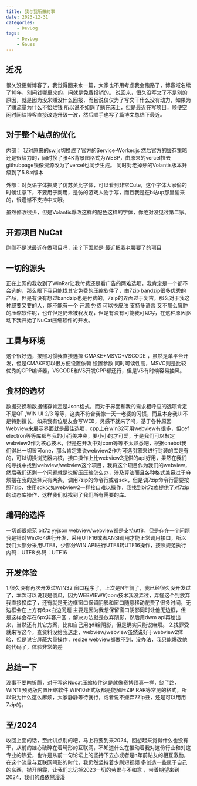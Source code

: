 ```yaml
---
title: 我与我所做的事
date: 2023-12-31
categories:
    - DevLog
tags:
    - DevLog
    - Gauss
---
```

## 近况
很久没更新博客了，我觉得回来水一篇，大家也不用考虑我会跑路了，博客域名续了10年，别问钱哪里来的，问就是免费报销的。
说回来，很久没写文了不是别的原因，就是因为没米赚没什么回报，而且说仅仅为了写文干什么没有动力，如果为了赚流量为什么不恰烂钱
所以说不如鸽了躺在床上，但是最近在写项目，顺便空闲时间给博客直接改造升级一波，然后顺手也写了篇博文总结下最近。

## 对于整个站点的优化
内部：
我对原来的sw.js切换成了官方的Service-Worker.js 然后官方的缓存策略还是很给力的，同时换了张4K背景图格式为WEBP，由原来的vercel拉去githubpage镜像资源改为了vercel也同步生成。
同时对老掉牙的Volantis版本升级到了5.8.x版本

外部：对英语字体换成了仿苏芙比字体，可以看到非常Cute，这个字体大家偷的时候注意下，不要用于商用，是仿的游戏人物手写，而且我是在b站up那里偷来的，很遗憾不支持中文哦。

虽然修改很少，但是Volantis爆改这样的配色这样的字体，你绝对没见过第二家。
## 开源项目 NuCat 
刚刚不是说最近在做项目吗，诺？下面就是 最近把我老腰要了的项目
## 一切的源头
正在上网的我收到了WinRar让我付费还是看广告的两难选项，我肯定是一个都不会选的，那么眼下我只能找其它免费的压缩软件了，由7zip bandzip很多优秀的产品，但是有没有想过bandzip也是付费的，7zip的界面过于复古，那么对于我这种既要又要的人，能不能有一个 开源 免费 可以换皮肤 支持多语言 又不那么臃肿的压缩软件呢，也许但是仍未被我发现，但是有没有可能我可以写，在这种原因驱动下我开始了NuCat压缩软件的开发。
## 工具与环境
这个很好选，按照习惯我直接选择 CMAKE+MSVC+VSCODE ，虽然是单平台开发，但是CMAKE可以很方便设置依赖 设置参数 同时可读性高，MSVC则是比较优秀的CPP编译器，VSCODE和VS开发CPP都还行，但是VS有时候容易抽风。
## 食材的选材
数据交换和数据储存肯定是Json格式，而对于界面和我的需求相呼应的选项肯定不是QT ,WIN UI 2/3 等等，这类不符合我像一天一老婆的习惯，而且本身我UI不是特别擅长，如果我有位朋友会写WEB，灵感不就来了吗，基于各种原因Webview来展示界面就是最佳选项，cpp上在win32可用webview有很多，但cef electron等等库都与我的小而美冲突，要小小的才可爱，于是我们可以敲定webview2作为核心技术，但是在开发中对com等等不太熟悉吧，根据onebot我们得出一切皆可one，那么肯定来说webview2作为可选引擎来进行封装的库是有的，可以切换浏览器内核，接口操作上比webview2提供的api好用，果然在我们的寻找中找到webview/webview这个项目，我将这个项目作为我们的webview，然后我们还剩一个问题就是说解压压缩怎么办，涉及算法而且各种格式兼容过于麻烦摆在我的选择只有两条，调用7zip的命令行或者sdk，但是调7zip命令行需要按照7zip，使用sdk又如webview2一样接口难以操作，我找到bit7z库提供了对7zip的动态库操作，这样我们就找到了我们所有需要的库。
## 编码的选择
一切都很规范 bit7z yyjson webview/webview都是支持utf8，但是存在一个问题我是针对WinX64进行开发，采用UTF16或者ANSI调用才能正常调用接口，所以我们大部分采用UTF8，少部分WIN API进行UTF8转UTF16操作，按照规范执行
内码：UTF8
外码：UTF16
## 开发体验
1.很久没有再次开发过WIN32 窗口程序了，上次是N年前了，我已经很久没开发过了，本次可以说我是傻瓜，因为WEBVIEW的com技术我没弄过，弄懂这个到放弃我直接换库了，还有就是无边框窗口保留阴影和窗口随意移动花费了很多时间，无边框会在上方有6px白边问题 主要是因为我想保留窗口阴影同时让他无边框，但是这样会存在6px非客户区 ，解决方法就是放弃阴影，然后用dwm api再绘出来，当然还有其它方案，比如自己用gdi绘阴影，但是确实只能说麻烦。
2.找罪受就来写这个，查资料没给我送走，webview/webview虽然说好于webview2体验，但是说它屏蔽大量操作，resize webview都做不到，没办法，我只能爆改他的代码了，体验非常的差
## 总结一下
没事不要瞎折腾，对于写这Nucat压缩软件这是就像赛博顶真一样，绕了路，WIN11 预览版内置压缩软件 WIN10正式版都是能解压ZIP RAR等常见的格式，所以说为什么这么麻烦，大家静静等待就行，或者说不嫌弃7Zip丑，还是可以用用7zip的。

## 至/2024
收回上面的话，至此讲点别的吧，马上将要到来2024，回想起来觉得什么也没有干，从前的雄心破碎在着畸形的互联网，不知道什么在推动着我对这份行业和对这专业的热爱，也许是从前一句论坛上的坚持下去亦或者是n年前贴友的相互激励，在这个流量与互联网畸形的时代，我仍然坚持着少刷短视频 多创造一些属于自己的东西，抛开阴霾，让我们忘记掉2023一切的劳累与不如意 ，带着期望来到2024，我们的路依然漫漫
